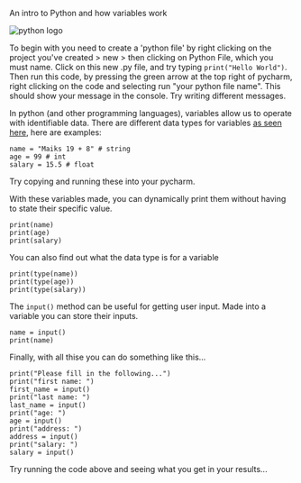 An intro to Python and how variables work

![python logo](https://www.python.org/static/img/python-logo.png)

To begin with you need to create a 'python file' by right clicking on the project you've created > new > then clicking on Python File, which you must name. 
Click on this new .py file, and try typing `print("Hello World")`. Then run this code, by pressing the green arrow at the top right of pycharm, 
right clicking on the code and selecting run "your python file name". This should show your message in the console. Try writing different messages. 

In python (and other programming languages), variables allow us to operate with identifiable data. There are different data types for variables [as seen here](https://realpython.com/python-data-types/), here are examples:
```
name = "Maiks 19 + 8" # string
age = 99 # int
salary = 15.5 # float
```
Try copying and running these into your pycharm.

With these variables made, you can dynamically print them without having to state their specific value.
```
print(name)
print(age)
print(salary)
```
You can also find out what the data type is for a variable
```
print(type(name))
print(type(age))
print(type(salary))
```
The `input()` method can be useful for getting user input. Made into a variable you can store their inputs.
```
name = input()
print(name)
```
Finally, with all thise you can do something like this...
```
print("Please fill in the following...")
print("first name: ")
first_name = input()
print("last name: ")
last_name = input()
print("age: ")
age = input()
print("address: ")
address = input()
print("salary: ")
salary = input()
```
Try running the code above and seeing what you get in your results...

